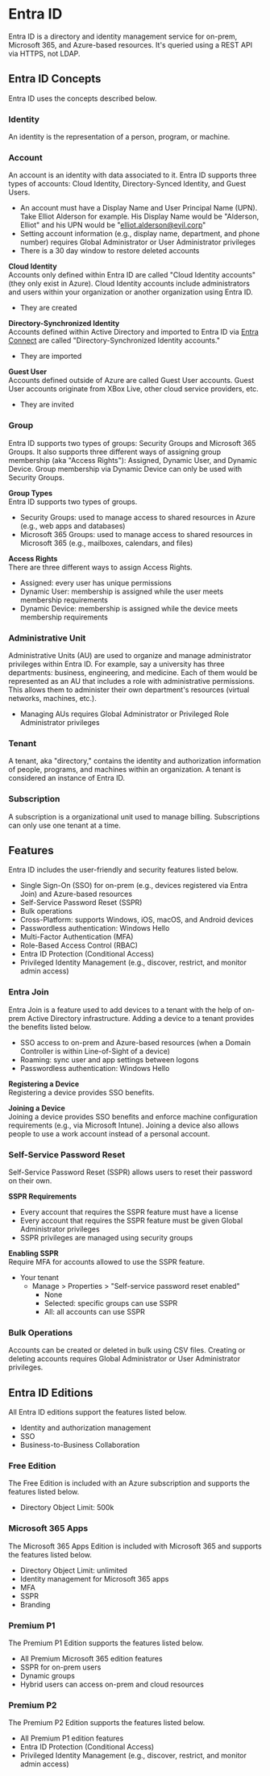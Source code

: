 # Entra ID
Entra ID is a directory and identity management service for on-prem, Microsoft 365, and Azure-based resources. It's queried using a REST API via HTTPS, not LDAP. 

## Entra ID Concepts
Entra ID uses the concepts described below. 

### Identity  
An identity is the representation of a person, program, or machine.

### Account  
An account is an identity with data associated to it. Entra ID supports three types of accounts: Cloud Identity, Directory-Synced Identity, and Guest Users. 
* An account must have a Display Name and User Principal Name (UPN). Take Elliot Alderson for example. His Display Name would be "Alderson, Elliot" and his UPN would be "elliot.alderson@evil.corp"  
* Setting account information (e.g., display name, department, and phone number) requires Global Administrator or User Administrator privileges
* There is a 30 day window to restore deleted accounts

**Cloud Identity**  
Accounts only defined within Entra ID are called "Cloud Identity accounts" (they only exist in Azure). Cloud Identity accounts include administrators and users within your organization or another organization using Entra ID. 
* They are created

**Directory-Synchronized Identity**  
Accounts defined within Active Directory and imported to Entra ID via [Entra Connect](/cloud/azure/services/security/directory/entra-id/entra-connect/README.md) are called "Directory-Synchronized Identity accounts." 
* They are imported

**Guest User**  
Accounts defined outside of Azure are called Guest User accounts. Guest User accounts originate from XBox Live, other cloud service providers, etc. 
* They are invited

### Group
Entra ID supports two types of groups: Security Groups and Microsoft 365 Groups. It also supports three different ways of assigning group membership (aka "Access Rights"): Assigned, Dynamic User, and Dynamic Device. Group membership via Dynamic Device can only be used with Security Groups. 

**Group Types**  
Entra ID supports two types of groups. 
* Security Groups: used to manage access to shared resources in Azure (e.g., web apps and databases) 
* Microsoft 365 Groups: used to manage access to shared resources in Microsoft 365 (e.g., mailboxes, calendars, and files)

**Access Rights**  
There are three different ways to assign Access Rights. 
* Assigned: every user has unique permissions
* Dynamic User: membership is assigned while the user meets membership requirements
* Dynamic Device: membership is assigned while the device meets membership requirements

### Administrative Unit
Administrative Units (AU) are used to organize and manage administrator privileges within Entra ID. For example, say a university has three departments: business, engineering, and medicine. Each of them would be represented as an AU that includes a role with administrative permissions. This allows them to administer their own department's resources (virtual networks, machines, etc.). 
* Managing AUs requires Global Administrator or Privileged Role Administrator privileges

### Tenant  
A tenant, aka "directory," contains the identity and authorization information of people, programs, and machines within an organization. A tenant is considered an instance of Entra ID.

### Subscription  
A subscription is a organizational unit used to manage billing. Subscriptions can only use one tenant at a time. 

## Features
Entra ID includes the user-friendly and security features listed below. 
* Single Sign-On (SSO) for on-prem (e.g., devices registered via Entra Join) and Azure-based resources
* Self-Service Password Reset (SSPR) 
* Bulk operations
* Cross-Platform: supports Windows, iOS, macOS, and Android devices
* Passwordless authentication: Windows Hello
* Multi-Factor Authentication (MFA) 
* Role-Based Access Control (RBAC)
* Entra ID Protection (Conditional Access)
* Privileged Identity Management (e.g., discover, restrict, and monitor admin access)

### Entra Join
Entra Join is a feature used to add devices to a tenant with the help of on-prem Active Directory infrastructure. Adding a device to a tenant provides the benefits listed below. 
* SSO access to on-prem and Azure-based resources (when a Domain Controller is within Line-of-Sight of a device)
* Roaming: sync user and app settings between logons
* Passwordless authentication: Windows Hello

**Registering a Device**  
Registering a device provides SSO benefits. 

**Joining a Device**  
Joining a device provides SSO benefits and enforce machine configuration requirements (e.g., via Microsoft Intune). Joining a device also allows people to use a work account instead of a personal account. 

### Self-Service Password Reset
Self-Service Password Reset (SSPR) allows users to reset their password on their own. 

**SSPR Requirements**  
* Every account that requires the SSPR feature must have a license
* Every account that requires the SSPR feature must be given Global Administrator privileges 
* SSPR privileges are managed using security groups

**Enabling SSPR**  
Require MFA for accounts allowed to use the SSPR feature. 
* Your tenant
  * Manage > Properties > "Self-service password reset enabled"
    * None
    * Selected: specific groups can use SSPR
    * All: all accounts can use SSPR

### Bulk Operations
Accounts can be created or deleted in bulk using CSV files. Creating or deleting accounts requires Global Administrator or User Administrator privileges. 

## Entra ID Editions
All Entra ID editions support the features listed below.
* Identity and authorization management
* SSO
* Business-to-Business Collaboration

### Free Edition
The Free Edition is included with an Azure subscription and supports the features listed below.
* Directory Object Limit: 500k

### Microsoft 365 Apps
The Microsoft 365 Apps Edition is included with Microsoft 365 and supports the features listed below. 
* Directory Object Limit: unlimited
* Identity management for Microsoft 365 apps
* MFA
* SSPR
* Branding

### Premium P1  
The Premium P1 Edition supports the features listed below.
* All Premium Microsoft 365 edition features
* SSPR for on-prem users
* Dynamic groups
* Hybrid users can access on-prem and cloud resources

### Premium P2  
The Premium P2 Edition supports the features listed below.
* All Premium P1 edition features
* Entra ID Protection (Conditional Access)
* Privileged Identity Management (e.g., discover, restrict, and monitor admin access)